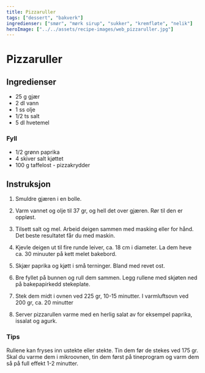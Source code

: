 ```yaml
---
title: Pizzaruller
tags: ["dessert", "bakverk"]
ingredienser: ["smør", "mørk sirup", "sukker", "kremfløte", "nelik"]
heroImage: ["../../assets/recipe-images/web_pizzaruller.jpg"]
---
```


# Pizzaruller

## Ingredienser

- 25 g gjær
- 2 dl vann
- 1 ss olje
- 1/2 ts salt
- 5 dl hvetemel

### Fyll

- 1/2 grønn paprika
- 4 skiver salt kjøttet
- 100 g taffelost - pizzakrydder

## Instruksjon

1. Smuldre gjæren i en bolle.

2. Varm vannet og olje til 37 gr, og hell det over gjæren. Rør til den er oppløst.

3. Tilsett salt og mel. Arbeid deigen sammen med masking eller for hånd. Det beste resultatet får du med maskin.

4. Kjevle deigen ut til fire runde leiver, ca. 18 cm i diameter. La dem heve ca. 30 minuuter på kett melet bakebord.

5. Skjær paprika og kjøtt i små terninger. Bland med revet ost.

6. Bre fyllet på bunnen og rull dem sammen. Legg rullene med skjøten ned på bakepapirkedd stekeplate.

7. Stek dem midt i ovnen ved 225 gr, 10-15 minutter. I varmluftsovn ved 200 gr, ca. 20 minutter

8. Server pizzarullen varme med en herlig salat av for eksempel paprika, issalat og agurk.

### Tips

Rullene kan fryses inn ustekte eller stekte. Tin dem før de stekes ved 175 gr. Skal du varme dem i mikroovnen, tin dem først på tineprogram og varm dem så på full effekt 1-2 minutter.
